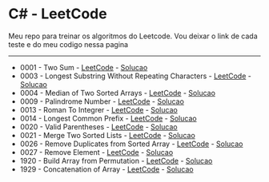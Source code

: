 # C# - LeetCode

Meu repo para treinar os algoritmos do Leetcode.
Vou deixar o link de cada teste e do meu codigo nessa pagina

---

- 0001 - Two Sum                                         - [LeetCode](https://leetcode.com/problems/two-sum/) - [Solucao](https://github.com/Robert1802/LeetCode-CSharp/blob/master/0001_TwoSum/Program.cs)
- 0003 - Longest Substring Without Repeating Characters  - [LeetCode](https://leetcode.com/problems/longest-substring-without-repeating-characters/) - [Solucao](https://github.com/Robert1802/LeetCode-CSharp/blob/master/0003_LongestSubstring/Program.cs)
- 0004 - Median of Two Sorted Arrays                     - [LeetCode](https://leetcode.com/problems/median-of-two-sorted-arrays/) - [Solucao](https://github.com/Robert1802/LeetCode-CSharp/blob/master/0004_MedianOfTwoSortedArrays/Program.cs)
- 0009 - Palindrome Number                               - [LeetCode](https://leetcode.com/problems/palindrome-number/) - [Solucao](https://github.com/Robert1802/LeetCode-CSharp/blob/master/0009_PalindromeNumber/Program.cs)
- 0013 - Roman To Integrer                               - [LeetCode](https://leetcode.com/problems/roman-to-integer/) - [Solucao](https://github.com/Robert1802/LeetCode-CSharp/blob/master/0013_RomanToInt/Program.cs)
- 0014 - Longest Common Prefix                           - [LeetCode](https://leetcode.com/problems/longest-common-prefix/) - [Solucao](https://github.com/Robert1802/LeetCode-CSharp/blob/master/0014_LongestCommonPrefix/Program.cs)
- 0020 - Valid Parentheses                               - [LeetCode](https://leetcode.com/problems/valid-parentheses/) - [Solucao](https://github.com/Robert1802/LeetCode-CSharp/blob/master/0020_ValidParentheses/Program.cs)
- 0021 - Merge Two Sorted Lists                          - [LeetCode](https://leetcode.com/problems/merge-two-sorted-lists/) - [Solucao](https://github.com/Robert1802/LeetCode-CSharp/blob/master/0021_MergeTwoSortedLists/Program.cs)
- 0026 - Remove Duplicates from Sorted Array             - [LeetCode](https://leetcode.com/problems/remove-duplicates-from-sorted-array/) - [Solucao](https://github.com/Robert1802/LeetCode-CSharp/blob/master/0026_RemoveDuplicatesFromSortedArray/Program.cs)
- 0027 - Remove Element                                  - [LeetCode](https://leetcode.com/problems/remove-element/) - [Solucao](https://github.com/Robert1802/LeetCode-CSharp/blob/master/0027_RemoveElement/Program.cs)
- 1920 - Build Array from Permutation                    - [LeetCode](https://leetcode.com/problems/build-array-from-permutation/) - [Solucao](https://github.com/Robert1802/LeetCode-CSharp/blob/master/1920_BuildArrayFromPermutation/Program.cs)
- 1929 - Concatenation of Array                          - [LeetCode](https://leetcode.com/problems/concatenation-of-array/) - [Solucao](https://github.com/Robert1802/LeetCode-CSharp/blob/master/1929_ConcatenationOfArray/Program.cs)
